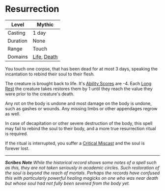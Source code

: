 # Resurrection

| Level    | Mythic                                                                               |
| -------- | ------------------------------------------------------------------------------------ |
| Casting  | 1 day                                                                                |
| Duration | None                                                                                 |
| Range    | Touch                                                                                |
| Domains  | [Life](../../Spell%20Domains/Life.md), [Death](../../Spell%20Domains/Death.md) |

You touch one corpse, that has been dead for at most 3 days, speaking the incantation to rebind their soul to their flesh.

The creature is brought back to life. It's [Ability Scores](../../../../Player%20Characters/The%20Ability%20Scores/Ability%20Scores.md) are -4. Each [Long Rest](../../../../Game%20Procedures/Core%20Procedures/Resting.md#Long%20Rest) the creature takes restores them by 1 until they reach the value they were prior to the creature's death.

Any rot on the body is undone and most damage on the body is undone, such as gashes or wounds. Any missing limbs or other appendages regrow as well.

In case of decapitation or other severe destruction of the body, this spell may fail to rebind the soul to their body, and a more true resurrection ritual is required.

If the ritual is interrupted, you suffer a [Critical Miscast](../../../../Game%20Procedures/Die%20Rolling%20Mechanics/Critical%20Miscast.md) and the soul is forever lost.

---
***Scribes Note***
*While the historical record shows some notes of a spell such as this, they are not taken seriously in academic circles. Such restoration of the soul is beyond the reach of mortals. Perhaps the records have confused this with particularly powerful healing magicks on one who was near death but whose soul had not fully been severed from the body yet.*
